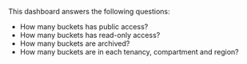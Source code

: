 This dashboard answers the following questions:

- How many buckets has public access?
- How many buckets has read-only access?
- How many buckets are archived?
- How many buckets are in each tenancy, compartment and region?

